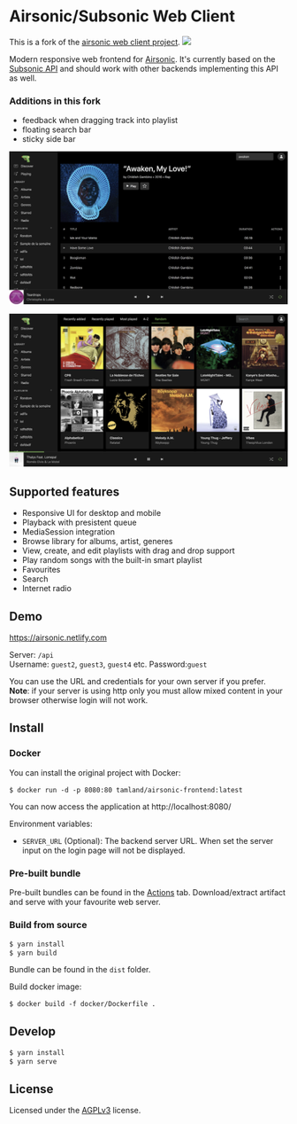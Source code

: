 # Airsonic/Subsonic Web Client
This is a fork of the [airsonic web client project](https://github.com/tamland/airsonic-frontend).
[![](https://github.com/cyrilou242/airsonic-frontend/workflows/CI/badge.svg)](https://github.com/cyrilou242/airsonic-frontend/actions)

Modern responsive web frontend for [Airsonic](https://github.com/airsonic/airsonic). It's currently based on the [Subsonic API](http://www.subsonic.org/pages/api.jsp) and should work with other backends implementing this API as well.

### Additions in this  fork 
- feedback when dragging track into playlist
- floating search bar
- sticky side bar   

![Screenshot](screenshots/album.png)

![Screenshot](screenshots/albumlist.png)


## Supported features
- Responsive UI for desktop and mobile
- Playback with presistent queue
- MediaSession integration
- Browse library for albums, artist, generes
- View, create, and edit playlists with drag and drop support
- Play random songs with the built-in smart playlist
- Favourites
- Search
- Internet radio

## Demo

https://airsonic.netlify.com

Server: `/api`  
Username: `guest2`, `guest3`, `guest4` etc.
Password:`guest`

You can use the URL and credentials for your own server if you prefer. **Note**: if your server is using http only you must allow mixed content in your browser otherwise login will not work.


## Install

### Docker
You can install the original project with Docker:  

```
$ docker run -d -p 8080:80 tamland/airsonic-frontend:latest
```

You can now access the application at http://localhost:8080/

Environment variables:
- `SERVER_URL` (Optional): The backend server URL. When set the server input on the login page will not be displayed.


### Pre-built bundle

Pre-built bundles can be found in the [Actions](https://github.com/cyrilou242/airsonic-frontend/actions)
tab. Download/extract artifact and serve with your favourite web server.

### Build from source

```
$ yarn install
$ yarn build
```

Bundle can be found in the `dist` folder.

Build docker image:

```
$ docker build -f docker/Dockerfile .
```

## Develop

```
$ yarn install
$ yarn serve
```


## License

Licensed under the [AGPLv3](LICENSE) license.
